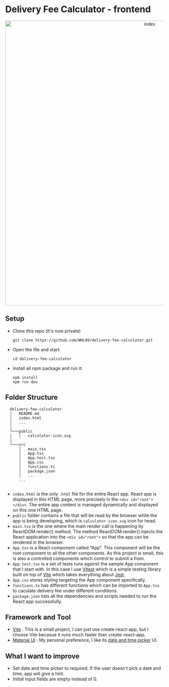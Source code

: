 # Delivery Fee Calculator - frontend
<p align="center"><img width="900" alt="index" src="https://user-images.githubusercontent.com/104759740/214044615-da9bd859-8fb2-435b-83af-a0e9a893d423.jpg"></p>

## Setup

- Clone this repo (it's now private)
  ```
  git clone https://github.com/WHL99/delivery-fee-calculator.git
  ```
- Open the file and start:

  ```
  cd delivery-fee-calculator
  ```
- Install all npm package and run it: 
  ```
  npm install
  npm run dev
  ```


## Folder Structure

  ```
    delivery-fee-calculator
    │   README.md
    │   index.html   
    │   ...
    │   
    └───public
    │   │   calculator-icon.svg
    │   
    └───src
        │   main.tsx
        │   App.tsx
        │   App.test.tsx
        │   App.css
        │   functions.ts
        │   package.json
        │   ...
        ...


  ```


  - ```index.html``` is the only ```.html``` file for the entire React app. React app is displayed in this HTML page, more precisely in the ```<div id="root"></div>```. The entire app content is managed dynamically and displayed on this one HTML page.
  - ```public``` folder contains a file that will be read by the browser while the app is being developing, which is ```calculator-icon.svg``` icon for head.
  - ```main.tsx``` is the one where the main render call is happening by ReactDOM.render() method. The method ReactDOM.render() injects the React application into the ```<div id="root">``` so that the app can be rendered in the browser.
  - ```App.tsx``` is a React component called “App”. This component will be the root component to all the other components. As this project is small, this is also a controlled components which control to submit a from.
  - ```App.test.tsx``` is a set of tests runs against the sample App component that I start with. In this case I use [Vitest](https://vitest.dev/) which is a simple testing library built on top of [Vite](https://vitejs.dev/) which takes everything about [Jest](https://jestjs.io/).
  - ```App.css``` stores styling targeting the App component specifically.
  - ```functions.ts``` has different functions which can be imported to ```App.tsx``` to caculate delivery fee under different conditions. 
  - ```package.json``` lists all the dependencies and scripts needed to run the React app successfully.

      

## Framework and Tool
- [Vite](https://vitejs.dev/) : This is a small project, I can just use create-react-app, but I choose Vite becasue it runs much faster than create-react-app.
- [Material UI](https://mui.com/material-ui/) : My personal preference, I like its [date and time picker](https://dev.material-ui-pickers.dev/api/DateTimePicker) UI.


## What I want to improve
- Set date and time picker to required. If the user doesn't pick a date and time, app will give a hint.
- Initial input fields are empty instead of 0.
